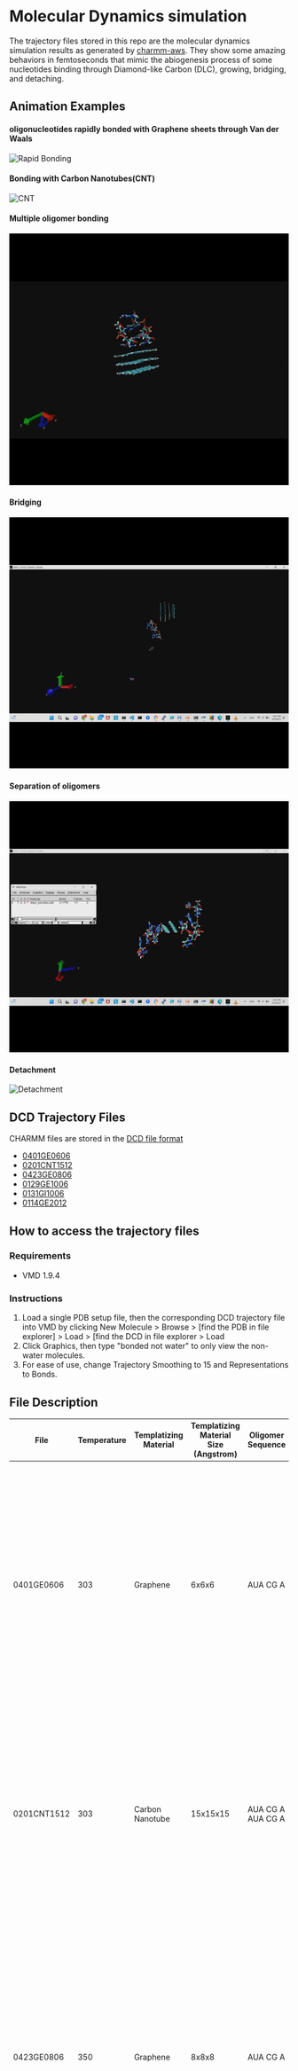 # Molecular Dynamics simulation
The trajectory files stored in this repo are the molecular dynamics simulation results as generated by [charmm-aws](https://github.com/annadu5/charmm-aws). They show some amazing behaviors in femtoseconds that mimic the abiogenesis process of some nucleotides binding through Diamond-like Carbon (DLC), growing, bridging, and detaching.

## Animation Examples

#### oligonucleotides rapidly bonded with Graphene sheets through Van der Waals
![Rapid Bonding](gif/Graphene_Rapid_VDW_Bonding.gif)

#### Bonding with Carbon Nanotubes(CNT)
![CNT](gif/CNT.gif)

#### Multiple oligomer bonding
![Multiple Bonding](gif/Graphene_Multiple_Bonding.gif)

#### Bridging
![Bridging](gif/bridge_and_translate_clean-35s.gif)

#### Separation of oligomers
![Oligo Separation](gif/oligo_separation_clean.gif)

#### Detachment
![Detachment](gif/Detachment.gif)

## DCD Trajectory Files
CHARMM files are stored in the [DCD file format](https://userguide.mdanalysis.org/stable/formats/reference/dcd.html)
- [0401GE0606](https://annadu.s3.amazonaws.com/charmm/dcd/aua_cg_a_6x6x6_ge__charmm_openmm__all-dcd-95.dcd)
- [0201CNT1512](https://annadu.s3.amazonaws.com/charmm/dcd/CNT_15WB_6M__charmm_openmm__all-dcd-100.dcd)
- [0423GE0806](https://annadu.s3.amazonaws.com/charmm/dcd/detach_test_8x8x8_3_TEMP335K__charmm_openmm__all-dcd-37_1-335k_11-350k_14-360k.dcd)
- [0129GE1006](https://annadu.s3.amazonaws.com/charmm/pdb/GE10_8WB_TM_3OM__charmm_openmm__step_50_single_frame_128.pdb)
- [0131GI1006](https://annadu.s3.amazonaws.com/charmm/pdb/GI10_8WB_TM_3OM__charmm_openmm__128_graphite_helical_step48.pdb)
- [0114GE2012](https://annadu.s3.amazonaws.com/charmm/dcd/graphene_20x20x20_6mers__charmm_openmm__all-dcd-6.dcd)

## How to access the trajectory files
### Requirements
- VMD 1.9.4
### Instructions
1. Load a single PDB setup file, then the corresponding DCD trajectory file into VMD by clicking New Molecule > Browse > [find the PDB in file explorer] > Load > [find the DCD in file explorer > Load
2. Click Graphics, then type "bonded not water" to only view the non-water molecules.
3. For ease of use, change Trajectory Smoothing to 15 and Representations to Bonds.  

## File Description

| File | Temperature | Templatizing Material | Templatizing Material Size (Angstrom) | Oligomer Sequence	| Key Endpoint	| Endpoint Start Frame	| EndpointEnd Frame
| ----------- | ----------- | ----------- | ----------- | ----------- | ----------- | ----------- | ----------- |
| 0401GE0606 | 303 | Graphene | 6x6x6 | AUA CG A | Oligomer bridging via carbon sheet structures, with RNA dimers and trimers forming bonds on both sides of the graphene templatizing material. This simulation also demonstrated  elongation, where multiple oligonucleotides formed a Van der Waals bond along the sugar phosphate backbone, showing the possibility for the formation of long chain oligonucleotides. | 240 | 496
| 0201CNT1512 | 303 | Carbon Nanotube | 15x15x15 | AUA CG A AUA CG A | Oligomer attachment and translation on the surface carbon nanotube. The oligonucleotides form in a parallel manner to the surface of the CNT, thus showing that, like montmorillonite, CNT on its own, with a large, flat surface, is not an ideal templatizing material to facilitate polymer growth. | 100 | 1000
| 0423GE0806 | 350 | Graphene | 8x8x8 | AUA CG A | A dimer dissociated from a complex involving a 5-mer oligonucleotide. This detachment event occurred due to an increase of temperature in the CHARMM simulations, emulating temperature cycles in the natural environment. This demonstrates that a hyper-saturated solution of oligonucleotides could have formed in an environment such as a warm little pond. | 100 | 130
| 0129GE1006 | 303 | Graphene | 10x10x10 | AUA CG A | Two oligonucleotides bonding to a graphene sheet. The dimers are in close proximity and could potentially lead to double-strandedness in future frames. | 20 | 58
| 0131GI1006 | 303 | Graphite | 10x10x10 | AUA CG A | One oligonucleotide bonding to the surface the other bonding to the side then translating to the surface of the graphite sheet. | 240 | 510
| 0114GE2012 | 373 | Graphene | 20x20x20 | AUA CG A AUA CG A | Translating across surface of the graphene templatizing sheet. | 28 | 60
